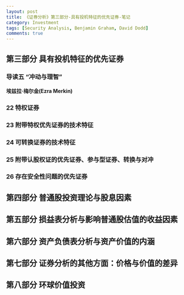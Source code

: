 ```yaml
---
layout: post
title: 《证券分析》第三部分-具有投机特征的优先证券-笔记
category: Investment
tags: [Security Analysis, Benjamin Graham, David Dodd]
comments: true
---
```


## 第三部分 具有投机特征的优先证券

### 导读五 “冲动与理智”

**埃兹拉·梅尔金(Ezra Merkin)**

### 22 特权证券

### 23 附带特权优先证券的技术特征

### 24 可转换证券的技术特征

### 25 附带认股权证的优先证券、参与型证券、转换与对冲

### 26 存在安全性问题的优先证券

## 第四部分 普通股投资理论与股息因素

## 第五部分 损益表分析与影响普通股估值的收益因素

## 第六部分 资产负债表分析与资产价值的内涵

## 第七部分 证券分析的其他方面：价格与价值的差异

## 第八部分 环球价值投资
